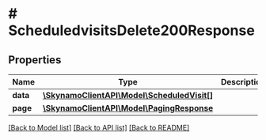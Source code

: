 # # ScheduledvisitsDelete200Response

## Properties

Name | Type | Description | Notes
------------ | ------------- | ------------- | -------------
**data** | [**\SkynamoClientAPI\Model\ScheduledVisit[]**](ScheduledVisit.md) |  | [optional]
**page** | [**\SkynamoClientAPI\Model\PagingResponse**](PagingResponse.md) |  | [optional]

[[Back to Model list]](../../README.md#models) [[Back to API list]](../../README.md#endpoints) [[Back to README]](../../README.md)
